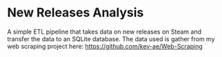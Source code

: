 # New Releases Analysis

A simple ETL pipeline that takes data on new releases on Steam and transfer the data
to an SQLite database. The data used is gather from my web scraping project here: https://github.com/kev-ae/Web-Scraping
